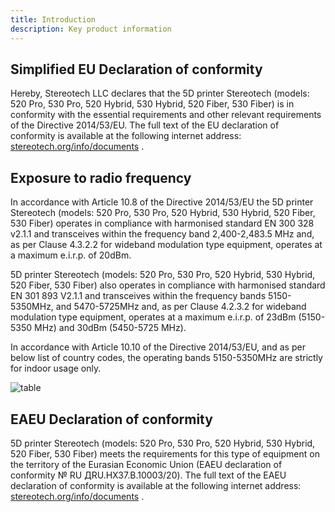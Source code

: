 ```yaml
---
title: Introduction
description: Key product information
---
```


## Simplified EU Declaration of conformity

Hereby, Stereotech LLC declares that the 5D printer Stereotech (models: 520 Pro, 530 Pro, 520 Hybrid, 530 Hybrid, 520 Fiber, 530 Fiber) is in conformity with the essential requirements and other relevant requirements of the Directive 2014/53/EU. The full text of the EU declaration of conformity is available at the following internet address: [stereotech.org/info/documents](stereotech.org/info/documents) .

## Exposure to radio frequency

In accordance with Article 10.8 of the Directive 2014/53/EU the 5D printer Stereotech (models: 520 Pro, 530 Pro, 520 Hybrid, 530 Hybrid, 520 Fiber, 530 Fiber) operates in compliance with harmonised standard EN 300 328 v2.1.1 and transceives within the frequency band 2,400-2,483.5 MHz and, as per Clause 4.3.2.2 for wideband modulation type equipment, operates at a maximum e.i.r.p. of 20dBm.

5D printer Stereotech (models: 520 Pro, 530 Pro, 520 Hybrid, 530 Hybrid, 520 Fiber, 530 Fiber) also operates in compliance with harmonised standard EN 301 893 V2.1.1 and transceives within the frequency bands 5150-5350MHz, and 5470-5725MHz and, as per Clause 4.2.3.2 for wideband modulation type equipment, operates at a maximum e.i.r.p. of 23dBm (5150-5350 MHz) and 30dBm (5450-5725 MHz).

In accordance with Article 10.10 of the Directive 2014/53/EU, and as per below list of country codes, the operating bands 5150-5350MHz are strictly for indoor usage only.

![table](/docs/ste520/introduction/table.jpg)

## EAEU Declaration of conformity

5D printer Stereotech (models: 520 Pro, 530 Pro, 520 Hybrid, 530 Hybrid, 520 Fiber, 530 Fiber) meets the requirements for this type of equipment on the territory of the Eurasian Economic Union (EAEU declaration of conformity № RU ДRU.НХ37.В.10003/20). The full text of the EAEU declaration of conformity is available at the following internet address: [stereotech.org/info/documents](stereotech.org/info/documents) .